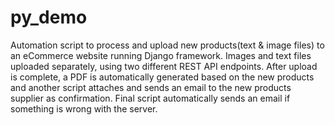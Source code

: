 # py_demo
Automation script to process and upload new products(text & image files) to an eCommerce website running Django framework. Images and text files uploaded separately, using two different REST API endpoints. After upload is complete, a PDF is automatically generated based on the new products and another script attaches and sends an email to the new products supplier as confirmation. Final script automatically sends an email if something is wrong with the server.

